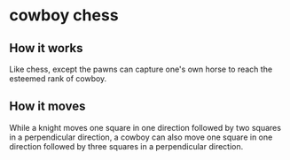 # cowboy chess

## How it works

Like chess, except the pawns can capture one's own horse to reach the esteemed rank of cowboy.

## How it moves

While a knight moves one square in one direction followed by two squares in a perpendicular direction, a cowboy can also move one square in one direction followed by three squares in a perpendicular direction.
